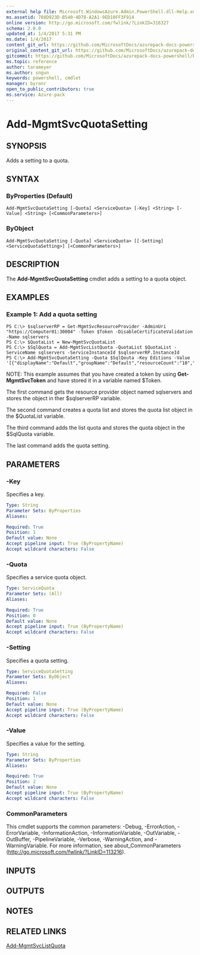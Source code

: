 ```yaml
---
external help file: Microsoft.WindowsAzure.Admin.PowerShell.dll-Help.xml
ms.assetid: 788D923D-B540-4D78-A2A1-9ED10FF3F914
online version: http://go.microsoft.com/fwlink/?LinkID=316327
schema: 2.0.0
updated_at: 1/4/2017 5:31 PM
ms.date: 1/4/2017
content_git_url: https://github.com/MicrosoftDocs/azurepack-docs-powershell/blob/live/AzurePack-cmdlets/Administration/v1.0/Add-MgmtSvcQuotaSetting.md
original_content_git_url: https://github.com/MicrosoftDocs/azurepack-docs-powershell/blob/live/AzurePack-cmdlets/Administration/v1.0/Add-MgmtSvcQuotaSetting.md
gitcommit: https://github.com/MicrosoftDocs/azurepack-docs-powershell/blob/93767eba34ad89edb3696359a7595e41769e0346/AzurePack-cmdlets/Administration/v1.0/Add-MgmtSvcQuotaSetting.md
ms.topic: reference
author: tarameyer
ms.author: sngun
keywords: powershell, cmdlet
manager: byronr
open_to_public_contributors: true
ms.service: Azure-pack
---
```


# Add-MgmtSvcQuotaSetting

## SYNOPSIS
Adds a setting to a quota.

## SYNTAX

### ByProperties (Default)
```
Add-MgmtSvcQuotaSetting [-Quota] <ServiceQuota> [-Key] <String> [-Value] <String> [<CommonParameters>]
```

### ByObject
```
Add-MgmtSvcQuotaSetting [-Quota] <ServiceQuota> [[-Setting] <ServiceQuotaSetting>] [<CommonParameters>]
```

## DESCRIPTION
The **Add-MgmtSvcQuotaSetting** cmdlet adds a setting to a quota object.

## EXAMPLES

### Example 1: Add a quota setting
```
PS C:\> $sqlserverRP = Get-MgmtSvcResourceProvider -AdminUri "https://Computer01:30004" -Token $Token -DisableCertificateValidation -Name sqlservers
PS C:\> $QuotaList = New-MgmtSvcQuotaList
PS C:\> $SqlQuota = Add-MgmtSvcListQuota -QuotaList $QuotaList -ServiceName sqlservers -ServiceInstanceId $sqlserverRP.InstanceId 
PS C:\> Add-MgmtSvcQuotaSetting -Quota $SqlQouta -Key Editions -Value '[{"displayName":"Default","groupName":"Default","resourceCount":"10","resourceSize":"1024","resourceSizeLimit":"1024","offerEditionId":"081313063701","groupType":null}]'
```

NOTE: This example assumes that you have created a token by using **Get-MgmtSvcToken** and have stored it in a variable named $Token.

The first command gets the resource provider object named sqlservers and stores the object in ther $sqlserverRP variable.

The second command creates a quota list and stores the quota list object in the $QuotaList variable.

The third command adds the list quota and stores the quota object in the $SqlQuota variable.

The last command adds the quota setting.

## PARAMETERS

### -Key
Specifies a key.

```yaml
Type: String
Parameter Sets: ByProperties
Aliases: 

Required: True
Position: 1
Default value: None
Accept pipeline input: True (ByPropertyName)
Accept wildcard characters: False
```

### -Quota
Specifies a service quota object.

```yaml
Type: ServiceQuota
Parameter Sets: (All)
Aliases: 

Required: True
Position: 0
Default value: None
Accept pipeline input: True (ByPropertyName)
Accept wildcard characters: False
```

### -Setting
Specifies a quota setting.

```yaml
Type: ServiceQuotaSetting
Parameter Sets: ByObject
Aliases: 

Required: False
Position: 1
Default value: None
Accept pipeline input: True (ByPropertyName)
Accept wildcard characters: False
```

### -Value
Specifies a value for the setting.

```yaml
Type: String
Parameter Sets: ByProperties
Aliases: 

Required: True
Position: 2
Default value: None
Accept pipeline input: True (ByPropertyName)
Accept wildcard characters: False
```

### CommonParameters
This cmdlet supports the common parameters: -Debug, -ErrorAction, -ErrorVariable, -InformationAction, -InformationVariable, -OutVariable, -OutBuffer, -PipelineVariable, -Verbose, -WarningAction, and -WarningVariable. For more information, see about_CommonParameters (http://go.microsoft.com/fwlink/?LinkID=113216).

## INPUTS

## OUTPUTS

## NOTES

## RELATED LINKS

[Add-MgmtSvcListQuota](xref:Administration/v1.0/Add-MgmtSvcListQuota.md)


